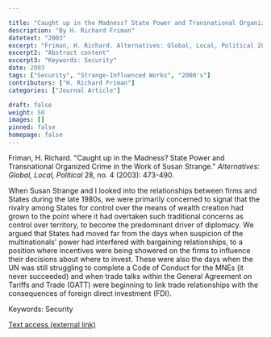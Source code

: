 ```yaml
---

title: "Caught up in the Madness? State Power and Transnational Organized Crime in the Work of Susan Strange"
description: "By H. Richard Friman"
datetext: "2003"
excerpt: "Friman, H. Richard. Alternatives: Global, Local, Political 28, no. 4 (2003): 473-490."
excerpt2: "Abstract content"
excerpt3: "Keywords: Security"
date: 2003
tags: ["Security", "Strange-Influenced Works", "2000's"]
contributors: ["H. Richard Friman"]
categories: ["Journal Article"]

draft: false
weight: 50
images: []
pinned: false
homepage: false
---
```


Friman, H. Richard. "Caught up in the Madness? State Power and Transnational Organized Crime in the Work of Susan Strange." *Alternatives: Global, Local, Political* 28, no. 4 (2003): 473-490.

When Susan Strange and I looked into the relationships between firms and States during the late 1980s, we were primarily concerned to signal that the rivalry among States for control over the means of wealth creation had grown to the point where it had overtaken such traditional concerns as control over territory, to become the predominant driver of diplomacy. We argued that States had moved far from the days when suspicion of the multinationals' power had interfered with bargaining relationships, to a position where incentives were being showered on the firms to influence their decisions about where to invest. These were also the days when the UN was still struggling to complete a Code of Conduct for the MNEs (it never succeeded) and when trade talks within the General Agreement on Tariffs and Trade (GATT) were beginning to link trade relationships with the consequences of foreign direct investment (FDI).

Keywords: Security

[Text access (external link)](https://doi.org/10.1177/030437540302800403)

